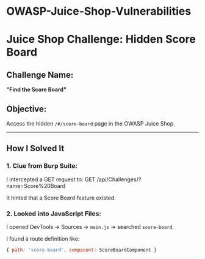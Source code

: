 # OWASP-Juice-Shop-Vulnerabilities

#  Juice Shop Challenge: Hidden Score Board

##  Challenge Name:
**"Find the Score Board"**

##  Objective:
Access the hidden `/#/score-board` page in the OWASP Juice Shop.

---

##  How I Solved It

### 1. Clue from Burp Suite:
I intercepted a GET request to:
GET /api/Challenges/?name=Score%20Board


It hinted that a Score Board feature existed.


### 2. Looked into JavaScript Files:
I opened DevTools → Sources → `main.js` → searched `score-board`.

I found a route definition like:
```js
{ path: 'score-board', component: ScoreBoardComponent }
